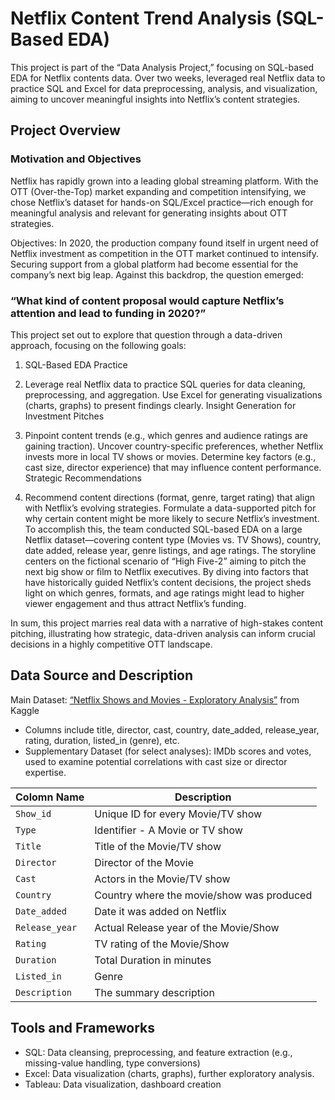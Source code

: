 # Netflix Content Trend Analysis (SQL-Based EDA)
This project is part of the “Data Analysis Project,” focusing on SQL-based EDA for Netflix contents data. Over two weeks, leveraged real Netflix data to practice SQL and Excel for data preprocessing, analysis, and visualization, aiming to uncover meaningful insights into Netflix’s content strategies.
## Project Overview
### Motivation and Objectives
Netflix has rapidly grown into a leading global streaming platform. With the OTT (Over-the-Top) market expanding and competition intensifying, we chose Netflix’s dataset for hands-on SQL/Excel practice—rich enough for meaningful analysis and relevant for generating insights about OTT strategies.

Objectives:
In 2020, the production company found itself in urgent need of Netflix investment as competition in the OTT market continued to intensify. Securing support from a global platform had become essential for the company’s next big leap. Against this backdrop, the question emerged:

### “What kind of content proposal would capture Netflix’s attention and lead to funding in 2020?”

This project set out to explore that question through a data-driven approach, focusing on the following goals:

1. SQL-Based EDA Practice

2. Leverage real Netflix data to practice SQL queries for data cleaning, preprocessing, and aggregation.
Use Excel for generating visualizations (charts, graphs) to present findings clearly.
Insight Generation for Investment Pitches

3. Pinpoint content trends (e.g., which genres and audience ratings are gaining traction).
Uncover country-specific preferences, whether Netflix invests more in local TV shows or movies.
Determine key factors (e.g., cast size, director experience) that may influence content performance.
Strategic Recommendations

4. Recommend content directions (format, genre, target rating) that align with Netflix’s evolving strategies.
Formulate a data-supported pitch for why certain content might be more likely to secure Netflix’s investment.
To accomplish this, the team conducted SQL-based EDA on a large Netflix dataset—covering content type (Movies vs. TV Shows), country, date added, release year, genre listings, and age ratings. The storyline centers on the fictional scenario of “High Five-2” aiming to pitch the next big show or film to Netflix executives. By diving into factors that have historically guided Netflix’s content decisions, the project sheds light on which genres, formats, and age ratings might lead to higher viewer engagement and thus attract Netflix’s funding.

In sum, this project marries real data with a narrative of high-stakes content pitching, illustrating how strategic, data-driven analysis can inform crucial decisions in a highly competitive OTT landscape.

## Data Source and Description
Main Dataset: [“Netflix Shows and Movies - Exploratory Analysis”](https://www.kaggle.com/code/shivamb/netflix-shows-and-movies-exploratory-analysis/notebook) from Kaggle 

 + Columns include title, director, cast, country, date_added, release_year, rating, duration, listed_in (genre), etc.
 + Supplementary Dataset (for select analyses): IMDb scores and votes, used to examine potential correlations with cast size or director expertise.

 | Colomn Name  | Description |
| ------------- | ------------- |
| `Show_id`  | Unique ID for every Movie/TV show  |
| `Type`  | Identifier - A Movie or TV show |
| `Title`  | Title of the Movie/TV show  |
| `Director`  | Director of the Movie  |
| `Cast`  | Actors in the Movie/TV show  |
| `Country`  | Country where the movie/show was produced  |
| `Date_added`  | Date it was added on Netflix  |
| `Release_year`  | Actual Release year of the Movie/Show  |
| `Rating`  | TV rating of the Movie/Show  |
| `Duration`  | Total Duration in minutes  |
| `Listed_in`  | Genre  |
| `Description`  | The summary description  |


## Tools and Frameworks
 + SQL: Data cleansing, preprocessing, and feature extraction (e.g., missing-value handling, type conversions)
 + Excel: Data visualization (charts, graphs), further exploratory analysis.
 + Tableau: Data visualization, dashboard creation


